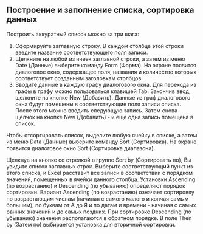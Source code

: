 Построение и заполнение списка, сортировка данных
---

Построить аккуратный список можно за три шага:

1. Сформируйте заглавную строку. В каждом столбце этой строки введите название соответствующего поля записи.
2. Щелкните на любой из ячеек заглавной строки, а затем из меню Date (Данные) выберите команду Form (Форма). На экране появится диалоговое окно, содержащее поля, названия и количество которых соответствует созданным заголовкам столбцов.
3. Вводите данные в каждую графу диалогового окна. Для перехода из графы в графу можно пользоваться клавишей Tab. Закончив ввод, щелкните на кнопке New (Добавить). Данные из граф диалогового окна будут помещены в соответствующие поля записи списка. После этого можно вводить следующую запись. Затем снова щелчок на кнопке New (Добавить) - и еще одна запись помещена в список.

Чтобы отсортировать список, выделите любую ячейку в списке, а затем из меню Data (Данные) выберите команду Sort (Сортировка). На экране появится диалоговое окно Sort (Сортировка диапазона). 

Щелкнув на кнопке со стрелкой в группе Sort by (Сортировать по), Вы увидите список заглавных строк. Выберите соответствующий пункт из этого списка, и Excel расставит все записи в соответствии с порядком значений, помещенных в ячейки данного столбца.
Установки Ascending (по возрастанию) и Descending (по убыванию) определяют порядок сортировки. Вариант Ascending (по возрастанию) означает сортировку по возрастающим числам (начиная с самого малого и кончая самым большим), по буквам от А до Я и по датам и времени - начиная с самых ранних значений и до самых поздних. При сортировке Descending (по убыванию) значения располагаются в обратном порядке.
В поле Then by (Затем по) выбирается установка для вторичной сортировки.